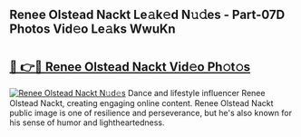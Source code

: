 ## Renee Olstead Nackt Le𝚊k𝚎d N𝚞𝚍es - Part-07D Photos Vid𝚎o Le𝚊ks WwuKn

# <h2><a href="http://fb6p3j.evod.top/?m=Renee+Olstead+Nackt">🔗 👉🔴 Renee Olstead Nackt Vid𝚎o Ph𝚘t𝚘s</a></h2>

[![Renee Olstead Nackt N𝚞d𝚎s](https://i.imgur.com/8V9OHl7.gif)](http://fb6p3j.evod.top/?m=Renee+Olstead+Nackt)
Dance and lifestyle influencer Renee Olstead Nackt, creating engaging online content. Renee Olstead Nackt public image is one of resilience and perseverance, but he's also known for his sense of humor and lightheartedness. 
